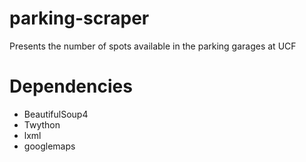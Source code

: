 # parking-scraper
Presents the number of spots available in the parking garages at UCF

# Dependencies
- BeautifulSoup4
- Twython
- lxml
- googlemaps

